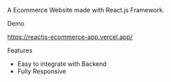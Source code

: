 

A Ecommerce Website made with React.js Framework.


Demo

https://reactjs-ecommerce-app.vercel.app/

 Features

- Easy to integrate with Backend
- Fully Responsive














 

